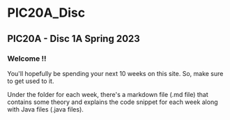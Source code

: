 # PIC20A_Disc

## PIC20A - Disc 1A Spring 2023

### Welcome !!

You'll hopefully be spending your next 10 weeks on this site. So, make sure to get used to it.

Under the folder for each week, there's a markdown file (.md file) that contains some theory and explains the code snippet for each week along with Java files (.java files).

